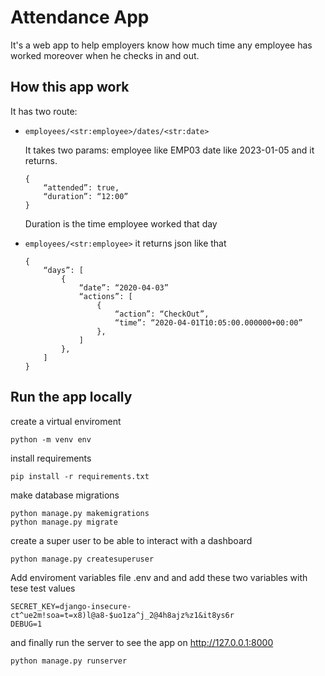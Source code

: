 # Attendance App

It's a web app to help employers know how much time any employee has worked moreover when he checks in and out.

## How this app work

It has two route:
- ```employees/<str:employee>/dates/<str:date>```

    It takes two params: 
    employee like EMP03 date like 2023-01-05 and it returns.

    ```
    {
        “attended”: true,
        “duration”: “12:00”
    }
    ```
    Duration is the time employee worked that day

- ```employees/<str:employee>```
    it returns json like that
    ```
    {
        “days”: [
            {
                “date”: “2020-04-03”
                “actions”: [
                    { 
                        “action”: “CheckOut”, 
                        “time”: “2020-04-01T10:05:00.000000+00:00” 
                    },
                ]
            },
        ]
    }

    ```

## Run the app locally

create a virtual enviroment 
```
python -m venv env
``` 

install requirements
```
pip install -r requirements.txt
```

make database migrations
```
python manage.py makemigrations
python manage.py migrate
```

create a super user to be able to interact with a dashboard
```
python manage.py createsuperuser
```

Add enviroment variables file .env and and add these two variables with tese test values
```
SECRET_KEY=django-insecure-ct^ue2m!soa=t=x8)l@a8-$uo1za^j_2@4h8ajz%z1&it8ys6r
DEBUG=1
```

and finally run the server to see the app on http://127.0.0.1:8000
```
python manage.py runserver
```



